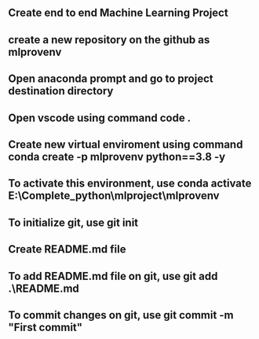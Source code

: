 ## Create end to end Machine Learning Project
## create a new repository on the github as mlprovenv
## Open anaconda prompt and go to project destination directory
## Open vscode using command code .
## Create new virtual enviroment using command conda create -p mlprovenv python==3.8 -y
## To activate this environment, use conda activate E:\Complete_python\mlproject\mlprovenv
## To initialize git, use git init
## Create README.md file
## To add README.md file on git, use git add .\README.md
## To commit changes on git, use git commit -m "First commit"